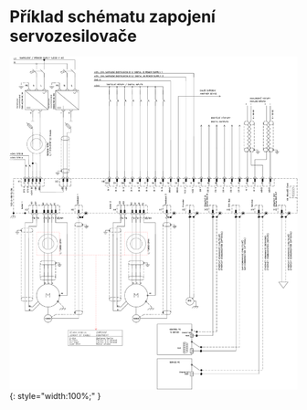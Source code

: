# Příklad schématu zapojení servozesilovače

![Example schematic](../img/TGZ-D-48-13_26_schematic.svg){: style="width:100%;" }
